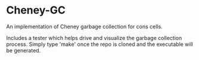 # Cheney-GC

An implementation of Cheney garbage collection for cons cells. 

Includes a tester which helps drive and visualize the garbage collection process.
Simply type 'make' once the repo is cloned and the executable will be generated.
